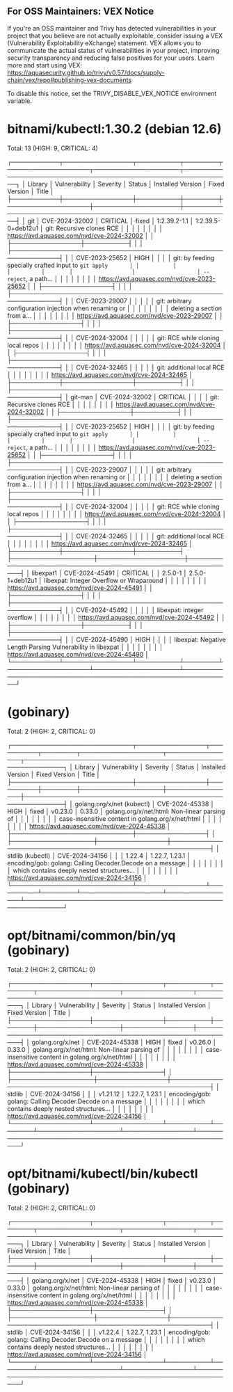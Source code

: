 
For OSS Maintainers: VEX Notice
--------------------------------
If you're an OSS maintainer and Trivy has detected vulnerabilities in your project that you believe are not actually exploitable, consider issuing a VEX (Vulnerability Exploitability eXchange) statement.
VEX allows you to communicate the actual status of vulnerabilities in your project, improving security transparency and reducing false positives for your users.
Learn more and start using VEX: https://aquasecurity.github.io/trivy/v0.57/docs/supply-chain/vex/repo#publishing-vex-documents

To disable this notice, set the TRIVY_DISABLE_VEX_NOTICE environment variable.


bitnami/kubectl:1.30.2 (debian 12.6)
====================================
Total: 13 (HIGH: 9, CRITICAL: 4)

┌───────────┬────────────────┬──────────┬────────┬───────────────────┬────────────────────┬─────────────────────────────────────────────────────────────┐
│  Library  │ Vulnerability  │ Severity │ Status │ Installed Version │   Fixed Version    │                            Title                            │
├───────────┼────────────────┼──────────┼────────┼───────────────────┼────────────────────┼─────────────────────────────────────────────────────────────┤
│ git       │ CVE-2024-32002 │ CRITICAL │ fixed  │ 1:2.39.2-1.1      │ 1:2.39.5-0+deb12u1 │ git: Recursive clones RCE                                   │
│           │                │          │        │                   │                    │ https://avd.aquasec.com/nvd/cve-2024-32002                  │
│           ├────────────────┼──────────┤        │                   │                    ├─────────────────────────────────────────────────────────────┤
│           │ CVE-2023-25652 │ HIGH     │        │                   │                    │ git: by feeding specially crafted input to `git apply       │
│           │                │          │        │                   │                    │ --reject`, a path...                                        │
│           │                │          │        │                   │                    │ https://avd.aquasec.com/nvd/cve-2023-25652                  │
│           ├────────────────┤          │        │                   │                    ├─────────────────────────────────────────────────────────────┤
│           │ CVE-2023-29007 │          │        │                   │                    │ git: arbitrary configuration injection when renaming or     │
│           │                │          │        │                   │                    │ deleting a section from a...                                │
│           │                │          │        │                   │                    │ https://avd.aquasec.com/nvd/cve-2023-29007                  │
│           ├────────────────┤          │        │                   │                    ├─────────────────────────────────────────────────────────────┤
│           │ CVE-2024-32004 │          │        │                   │                    │ git: RCE while cloning local repos                          │
│           │                │          │        │                   │                    │ https://avd.aquasec.com/nvd/cve-2024-32004                  │
│           ├────────────────┤          │        │                   │                    ├─────────────────────────────────────────────────────────────┤
│           │ CVE-2024-32465 │          │        │                   │                    │ git: additional local RCE                                   │
│           │                │          │        │                   │                    │ https://avd.aquasec.com/nvd/cve-2024-32465                  │
├───────────┼────────────────┼──────────┤        │                   │                    ├─────────────────────────────────────────────────────────────┤
│ git-man   │ CVE-2024-32002 │ CRITICAL │        │                   │                    │ git: Recursive clones RCE                                   │
│           │                │          │        │                   │                    │ https://avd.aquasec.com/nvd/cve-2024-32002                  │
│           ├────────────────┼──────────┤        │                   │                    ├─────────────────────────────────────────────────────────────┤
│           │ CVE-2023-25652 │ HIGH     │        │                   │                    │ git: by feeding specially crafted input to `git apply       │
│           │                │          │        │                   │                    │ --reject`, a path...                                        │
│           │                │          │        │                   │                    │ https://avd.aquasec.com/nvd/cve-2023-25652                  │
│           ├────────────────┤          │        │                   │                    ├─────────────────────────────────────────────────────────────┤
│           │ CVE-2023-29007 │          │        │                   │                    │ git: arbitrary configuration injection when renaming or     │
│           │                │          │        │                   │                    │ deleting a section from a...                                │
│           │                │          │        │                   │                    │ https://avd.aquasec.com/nvd/cve-2023-29007                  │
│           ├────────────────┤          │        │                   │                    ├─────────────────────────────────────────────────────────────┤
│           │ CVE-2024-32004 │          │        │                   │                    │ git: RCE while cloning local repos                          │
│           │                │          │        │                   │                    │ https://avd.aquasec.com/nvd/cve-2024-32004                  │
│           ├────────────────┤          │        │                   │                    ├─────────────────────────────────────────────────────────────┤
│           │ CVE-2024-32465 │          │        │                   │                    │ git: additional local RCE                                   │
│           │                │          │        │                   │                    │ https://avd.aquasec.com/nvd/cve-2024-32465                  │
├───────────┼────────────────┼──────────┤        ├───────────────────┼────────────────────┼─────────────────────────────────────────────────────────────┤
│ libexpat1 │ CVE-2024-45491 │ CRITICAL │        │ 2.5.0-1           │ 2.5.0-1+deb12u1    │ libexpat: Integer Overflow or Wraparound                    │
│           │                │          │        │                   │                    │ https://avd.aquasec.com/nvd/cve-2024-45491                  │
│           ├────────────────┤          │        │                   │                    ├─────────────────────────────────────────────────────────────┤
│           │ CVE-2024-45492 │          │        │                   │                    │ libexpat: integer overflow                                  │
│           │                │          │        │                   │                    │ https://avd.aquasec.com/nvd/cve-2024-45492                  │
│           ├────────────────┼──────────┤        │                   │                    ├─────────────────────────────────────────────────────────────┤
│           │ CVE-2024-45490 │ HIGH     │        │                   │                    │ libexpat: Negative Length Parsing Vulnerability in libexpat │
│           │                │          │        │                   │                    │ https://avd.aquasec.com/nvd/cve-2024-45490                  │
└───────────┴────────────────┴──────────┴────────┴───────────────────┴────────────────────┴─────────────────────────────────────────────────────────────┘

 (gobinary)
===========
Total: 2 (HIGH: 2, CRITICAL: 0)

┌────────────────────────────┬────────────────┬──────────┬────────┬───────────────────┬────────────────┬───────────────────────────────────────────────────────────┐
│          Library           │ Vulnerability  │ Severity │ Status │ Installed Version │ Fixed Version  │                           Title                           │
├────────────────────────────┼────────────────┼──────────┼────────┼───────────────────┼────────────────┼───────────────────────────────────────────────────────────┤
│ golang.org/x/net (kubectl) │ CVE-2024-45338 │ HIGH     │ fixed  │ v0.23.0           │ 0.33.0         │ golang.org/x/net/html: Non-linear parsing of              │
│                            │                │          │        │                   │                │ case-insensitive content in golang.org/x/net/html         │
│                            │                │          │        │                   │                │ https://avd.aquasec.com/nvd/cve-2024-45338                │
├────────────────────────────┼────────────────┤          │        ├───────────────────┼────────────────┼───────────────────────────────────────────────────────────┤
│ stdlib (kubectl)           │ CVE-2024-34156 │          │        │ 1.22.4            │ 1.22.7, 1.23.1 │ encoding/gob: golang: Calling Decoder.Decode on a message │
│                            │                │          │        │                   │                │ which contains deeply nested structures...                │
│                            │                │          │        │                   │                │ https://avd.aquasec.com/nvd/cve-2024-34156                │
└────────────────────────────┴────────────────┴──────────┴────────┴───────────────────┴────────────────┴───────────────────────────────────────────────────────────┘

opt/bitnami/common/bin/yq (gobinary)
====================================
Total: 2 (HIGH: 2, CRITICAL: 0)

┌──────────────────┬────────────────┬──────────┬────────┬───────────────────┬────────────────┬───────────────────────────────────────────────────────────┐
│     Library      │ Vulnerability  │ Severity │ Status │ Installed Version │ Fixed Version  │                           Title                           │
├──────────────────┼────────────────┼──────────┼────────┼───────────────────┼────────────────┼───────────────────────────────────────────────────────────┤
│ golang.org/x/net │ CVE-2024-45338 │ HIGH     │ fixed  │ v0.26.0           │ 0.33.0         │ golang.org/x/net/html: Non-linear parsing of              │
│                  │                │          │        │                   │                │ case-insensitive content in golang.org/x/net/html         │
│                  │                │          │        │                   │                │ https://avd.aquasec.com/nvd/cve-2024-45338                │
├──────────────────┼────────────────┤          │        ├───────────────────┼────────────────┼───────────────────────────────────────────────────────────┤
│ stdlib           │ CVE-2024-34156 │          │        │ v1.21.12          │ 1.22.7, 1.23.1 │ encoding/gob: golang: Calling Decoder.Decode on a message │
│                  │                │          │        │                   │                │ which contains deeply nested structures...                │
│                  │                │          │        │                   │                │ https://avd.aquasec.com/nvd/cve-2024-34156                │
└──────────────────┴────────────────┴──────────┴────────┴───────────────────┴────────────────┴───────────────────────────────────────────────────────────┘

opt/bitnami/kubectl/bin/kubectl (gobinary)
==========================================
Total: 2 (HIGH: 2, CRITICAL: 0)

┌──────────────────┬────────────────┬──────────┬────────┬───────────────────┬────────────────┬───────────────────────────────────────────────────────────┐
│     Library      │ Vulnerability  │ Severity │ Status │ Installed Version │ Fixed Version  │                           Title                           │
├──────────────────┼────────────────┼──────────┼────────┼───────────────────┼────────────────┼───────────────────────────────────────────────────────────┤
│ golang.org/x/net │ CVE-2024-45338 │ HIGH     │ fixed  │ v0.23.0           │ 0.33.0         │ golang.org/x/net/html: Non-linear parsing of              │
│                  │                │          │        │                   │                │ case-insensitive content in golang.org/x/net/html         │
│                  │                │          │        │                   │                │ https://avd.aquasec.com/nvd/cve-2024-45338                │
├──────────────────┼────────────────┤          │        ├───────────────────┼────────────────┼───────────────────────────────────────────────────────────┤
│ stdlib           │ CVE-2024-34156 │          │        │ v1.22.4           │ 1.22.7, 1.23.1 │ encoding/gob: golang: Calling Decoder.Decode on a message │
│                  │                │          │        │                   │                │ which contains deeply nested structures...                │
│                  │                │          │        │                   │                │ https://avd.aquasec.com/nvd/cve-2024-34156                │
└──────────────────┴────────────────┴──────────┴────────┴───────────────────┴────────────────┴───────────────────────────────────────────────────────────┘

